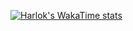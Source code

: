 [![Harlok's WakaTime stats](https://github-readme-stats.vercel.app/api/wakatime?username=richardsantospaiva)](https://github.com/richardsantospaiva/github-readme-stats)
